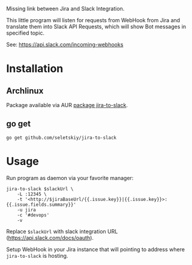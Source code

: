 Missing link between Jira and Slack Integration.

This little program will listen for requests from WebHook from Jira and
translate them into Slack API Requests, which will show Bot messages in
specified topic.

See: https://api.slack.com/incoming-webhooks

# Installation

## Archlinux

Package available via AUR [package jira-to-slack](https://aur4.archlinux.org/packages/jira-to-slack).

## go get

```
go get github.com/seletskiy/jira-to-slack
```

# Usage

Run program as daemon via your favorite manager:

```
jira-to-slack $slackUrl \
    -L :12345 \
    -t '<http://$jiraBaseUrl/{{.issue.key}}|{{.issue.key}}>: {{.issue.fields.summary}}'
    -u jira
    -c '#devops'
    -v
```

Replace `$slackUrl` with slack integration URL
(https://api.slack.com/docs/oauth).

Setup WebHook in your Jira instance that will pointing to address where
`jira-to-slack` is hosting.

